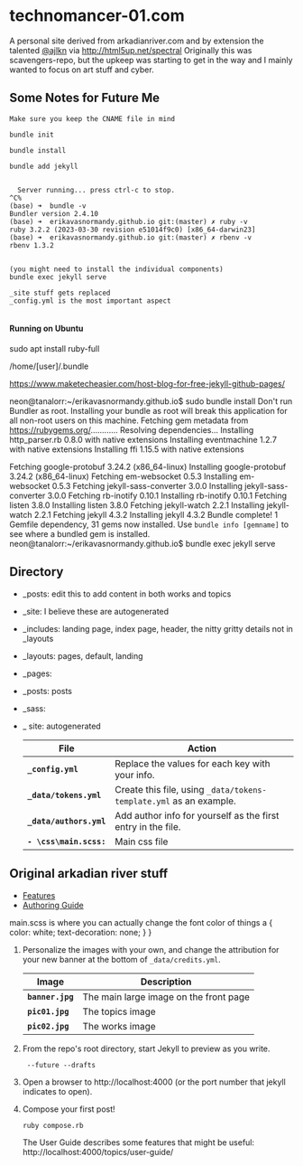 # technomancer-01.com

A personal site derived from arkadianriver.com and by extension the talented [@ajlkn](http://twitter.com/ajlkn) via http://html5up.net/spectral
Originally this was scavengers-repo, but the upkeep was starting to get in the way and I mainly wanted to focus on art stuff and cyber. 

## Some Notes for Future Me
```
Make sure you keep the CNAME file in mind

bundle init

bundle install

bundle add jekyll 


  Server running... press ctrl-c to stop.
^C%                                                                                                                                                                       (base) ➜  bundle -v
Bundler version 2.4.10
(base) ➜  erikavasnormandy.github.io git:(master) ✗ ruby -v
ruby 3.2.2 (2023-03-30 revision e51014f9c0) [x86_64-darwin23]
(base) ➜  erikavasnormandy.github.io git:(master) ✗ rbenv -v
rbenv 1.3.2


(you might need to install the individual components)
bundle exec jekyll serve

_site stuff gets replaced
_config.yml is the most important aspect


```
#### Running on Ubuntu
sudo apt install ruby-full

/home/[user]/.bundle

https://www.maketecheasier.com/host-blog-for-free-jekyll-github-pages/

neon@tanalorr:~/erikavasnormandy.github.io$ sudo bundle install
Don't run Bundler as root. Installing your bundle as root will break this application for all non-root users on this machine.
Fetching gem metadata from https://rubygems.org/............
Resolving dependencies...
Installing http_parser.rb 0.8.0 with native extensions
Installing eventmachine 1.2.7 with native extensions
Installing ffi 1.15.5 with native extensions

Fetching google-protobuf 3.24.2 (x86_64-linux)
Installing google-protobuf 3.24.2 (x86_64-linux)
Fetching em-websocket 0.5.3
Installing em-websocket 0.5.3
Fetching jekyll-sass-converter 3.0.0
Installing jekyll-sass-converter 3.0.0
Fetching rb-inotify 0.10.1
Installing rb-inotify 0.10.1
Fetching listen 3.8.0
Installing listen 3.8.0
Fetching jekyll-watch 2.2.1
Installing jekyll-watch 2.2.1
Fetching jekyll 4.3.2
Installing jekyll 4.3.2
Bundle complete! 1 Gemfile dependency, 31 gems now installed.
Use `bundle info [gemname]` to see where a bundled gem is installed.
neon@tanalorr:~/erikavasnormandy.github.io$ bundle exec jekyll serve

## Directory 

- \_posts: edit this to add content in both works and topics
- \_site: I believe these are autogenerated
- \_includes: landing page, index page, header, the nitty gritty details not in _layouts
- \_layouts: pages, default, landing
- \_pages:
- \_posts: posts
- \_sass:
- \_ site: autogenerated

  File | Action
   -----|-------
   **`_config.yml`** | Replace the values for each key with your info.
   **`_data/tokens.yml`** | Create this file, using `_data/tokens-template.yml` as an example.
   **`_data/authors.yml`** | Add author info for yourself as the first entry in the file.
   **`- \css\main.scss:`** | Main css file





## Original arkadian river stuff

- [Features](https://arkadianriver.github.io/arkadianriver.com/topics/user-guide/features.html)
- [Authoring Guide](https://arkadianriver.github.io/arkadianriver.com/topics/user-guide/)


main.scss is where you can actually change the font color of things
      a {
         color: white;
         text-decoration: none;
      }
   }
 
1. Personalize the images with your own, and change the attribution for your new banner
   at the bottom of `_data/credits.yml`.

   Image | Description
   ------|------------
   **`banner.jpg`** | The main large image on the front page
   **`pic01.jpg`** | The topics image
   **`pic02.jpg`** | The works image

1. From the repo's root directory, start Jekyll to preview as you write.
   
   ```
    --future --drafts
   ```
      
1. Open a browser to http://localhost:4000 (or the port number that jekyll indicates to open).


1. Compose your first post!

   ```
   ruby compose.rb
   ```

   The User Guide describes some features that might be useful: http://localhost:4000/topics/user-guide/

